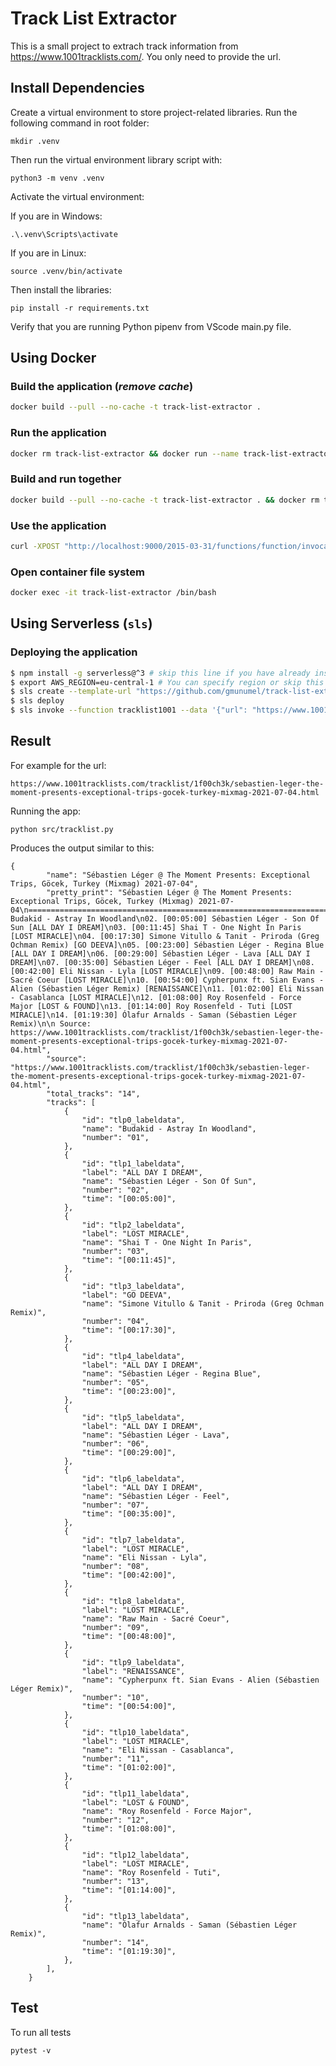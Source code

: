 # Track List Extractor

This is a small project to extrach track information from https://www.1001tracklists.com/. You only need to provide the url.

## Install Dependencies

Create a virtual environment to store project-related libraries. Run the following command in root folder:

    mkdir .venv

Then run the virtual environment library script with:

    python3 -m venv .venv

Activate the virtual environment:

If you are in Windows:

    .\.venv\Scripts\activate

If you are in Linux:

    source .venv/bin/activate

Then install the libraries:

    pip install -r requirements.txt

Verify that you are running Python pipenv from VScode main.py file.

## Using Docker

### Build the application (_remove cache_)

```bash
docker build --pull --no-cache -t track-list-extractor .
```

### Run the application

```bash
docker rm track-list-extractor && docker run --name track-list-extractor -p 9000:8080 track-list-extractor
```

### Build and run together

```bash
docker build --pull --no-cache -t track-list-extractor . && docker rm track-list-extractor && docker run --name track-list-extractor -p 9000:8080 track-list-extractor
```

### Use the application

```bash
curl -XPOST "http://localhost:9000/2015-03-31/functions/function/invocations" -d '{"url": "https://www.1001tracklists.com/tracklist/1f00ch3k/sebastien-leger-the-moment-presents-exceptional-trips-gocek-turkey-mixmag-2021-07-04.html"}'
```

### Open container file system

```bash
docker exec -it track-list-extractor /bin/bash
```

## Using Serverless (`sls`)

### Deploying the application

```bash
$ npm install -g serverless@^3 # skip this line if you have already installed Serverless Framework
$ export AWS_REGION=eu-central-1 # You can specify region or skip this line. us-east-1 will be used by default.
$ sls create --template-url "https://github.com/gmunumel/track-list-extractor/tree/main" --path docker-selenium-lambda-tracklist1001 && cd $_
$ sls deploy
$ sls invoke --function tracklist1001 --data '{"url": "https://www.1001tracklists.com/tracklist/1f00ch3k/sebastien-leger-the-moment-presents-exceptional-trips-gocek-turkey-mixmag-2021-07-04.html"}' # Done
```

## Result

For example for the url:

```
https://www.1001tracklists.com/tracklist/1f00ch3k/sebastien-leger-the-moment-presents-exceptional-trips-gocek-turkey-mixmag-2021-07-04.html
```

Running the app:

```
python src/tracklist.py
```

Produces the output similar to this:

```
{
        "name": "Sébastien Léger @ The Moment Presents: Exceptional Trips, Göcek, Turkey (Mixmag) 2021-07-04",
        "pretty_print": "Sébastien Léger @ The Moment Presents: Exceptional Trips, Göcek, Turkey (Mixmag) 2021-07-04\n===========================================================================================\n01. Budakid - Astray In Woodland\n02. [00:05:00] Sébastien Léger - Son Of Sun [ALL DAY I DREAM]\n03. [00:11:45] Shai T - One Night In Paris [LOST MIRACLE]\n04. [00:17:30] Simone Vitullo & Tanit - Priroda (Greg Ochman Remix) [GO DEEVA]\n05. [00:23:00] Sébastien Léger - Regina Blue [ALL DAY I DREAM]\n06. [00:29:00] Sébastien Léger - Lava [ALL DAY I DREAM]\n07. [00:35:00] Sébastien Léger - Feel [ALL DAY I DREAM]\n08. [00:42:00] Eli Nissan - Lyla [LOST MIRACLE]\n09. [00:48:00] Raw Main - Sacré Coeur [LOST MIRACLE]\n10. [00:54:00] Cypherpunx ft. Sian Evans - Alien (Sébastien Léger Remix) [RENAISSANCE]\n11. [01:02:00] Eli Nissan - Casablanca [LOST MIRACLE]\n12. [01:08:00] Roy Rosenfeld - Force Major [LOST & FOUND]\n13. [01:14:00] Roy Rosenfeld - Tuti [LOST MIRACLE]\n14. [01:19:30] Ólafur Arnalds - Saman (Sébastien Léger Remix)\n\n Source: https://www.1001tracklists.com/tracklist/1f00ch3k/sebastien-leger-the-moment-presents-exceptional-trips-gocek-turkey-mixmag-2021-07-04.html",
        "source": "https://www.1001tracklists.com/tracklist/1f00ch3k/sebastien-leger-the-moment-presents-exceptional-trips-gocek-turkey-mixmag-2021-07-04.html",
        "total_tracks": "14",
        "tracks": [
            {
                "id": "tlp0_labeldata",
                "name": "Budakid - Astray In Woodland",
                "number": "01",
            },
            {
                "id": "tlp1_labeldata",
                "label": "ALL DAY I DREAM",
                "name": "Sébastien Léger - Son Of Sun",
                "number": "02",
                "time": "[00:05:00]",
            },
            {
                "id": "tlp2_labeldata",
                "label": "LOST MIRACLE",
                "name": "Shai T - One Night In Paris",
                "number": "03",
                "time": "[00:11:45]",
            },
            {
                "id": "tlp3_labeldata",
                "label": "GO DEEVA",
                "name": "Simone Vitullo & Tanit - Priroda (Greg Ochman Remix)",
                "number": "04",
                "time": "[00:17:30]",
            },
            {
                "id": "tlp4_labeldata",
                "label": "ALL DAY I DREAM",
                "name": "Sébastien Léger - Regina Blue",
                "number": "05",
                "time": "[00:23:00]",
            },
            {
                "id": "tlp5_labeldata",
                "label": "ALL DAY I DREAM",
                "name": "Sébastien Léger - Lava",
                "number": "06",
                "time": "[00:29:00]",
            },
            {
                "id": "tlp6_labeldata",
                "label": "ALL DAY I DREAM",
                "name": "Sébastien Léger - Feel",
                "number": "07",
                "time": "[00:35:00]",
            },
            {
                "id": "tlp7_labeldata",
                "label": "LOST MIRACLE",
                "name": "Eli Nissan - Lyla",
                "number": "08",
                "time": "[00:42:00]",
            },
            {
                "id": "tlp8_labeldata",
                "label": "LOST MIRACLE",
                "name": "Raw Main - Sacré Coeur",
                "number": "09",
                "time": "[00:48:00]",
            },
            {
                "id": "tlp9_labeldata",
                "label": "RENAISSANCE",
                "name": "Cypherpunx ft. Sian Evans - Alien (Sébastien Léger Remix)",
                "number": "10",
                "time": "[00:54:00]",
            },
            {
                "id": "tlp10_labeldata",
                "label": "LOST MIRACLE",
                "name": "Eli Nissan - Casablanca",
                "number": "11",
                "time": "[01:02:00]",
            },
            {
                "id": "tlp11_labeldata",
                "label": "LOST & FOUND",
                "name": "Roy Rosenfeld - Force Major",
                "number": "12",
                "time": "[01:08:00]",
            },
            {
                "id": "tlp12_labeldata",
                "label": "LOST MIRACLE",
                "name": "Roy Rosenfeld - Tuti",
                "number": "13",
                "time": "[01:14:00]",
            },
            {
                "id": "tlp13_labeldata",
                "name": "Ólafur Arnalds - Saman (Sébastien Léger Remix)",
                "number": "14",
                "time": "[01:19:30]",
            },
        ],
    }
```

## Test

To run all tests

```
pytest -v
```
